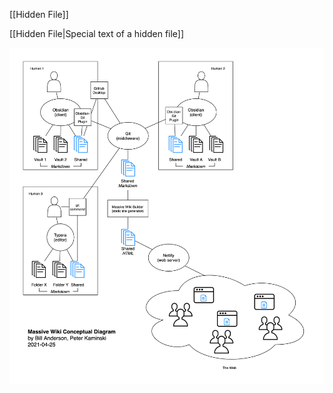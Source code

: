 [[Hidden File]]

[[Hidden File|Special text of a hidden file]]

![Test Image link](_attachments/massive-wiki-conceptual-diagram-20210425.png)
